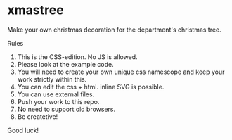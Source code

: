 # xmastree

Make your own christmas decoration for the department's christmas tree.

Rules
1) This is the CSS-edition. No JS is allowed.
2) Please look at the example code.
3) You will need to create your own unique css namescope and keep your work strictly within this.
4) You can edit the css + html. inline SVG is possible.
5) You can use external files. 
6) Push your work to this repo.
7) No need to support old browsers.
8) Be createtive! 

Good luck!

